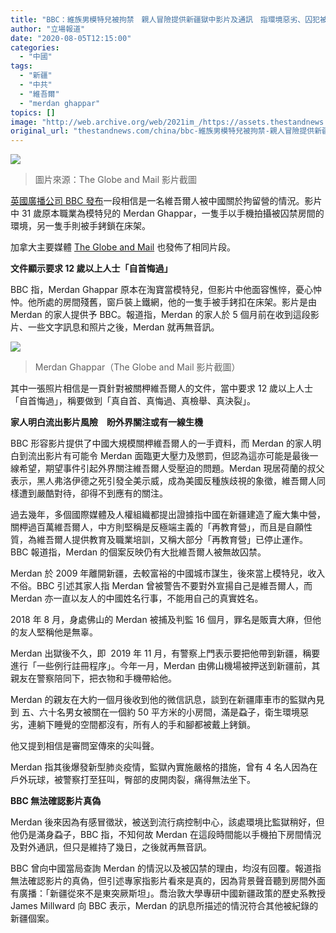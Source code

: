 ```yaml
---
title: "BBC：維族男模特兒被拘禁　親人冒險提供新疆獄中影片及通訊　指環境惡劣、囚犯被毆"
author: "立場報道"
date: "2020-08-05T12:15:00"
categories:
  - "中國"
tags:
  - "新疆"
  - "中共"
  - "維吾爾"
  - "merdan ghappar"
topics: []
image: "http://web.archive.org/web/2021im_/https://assets.thestandnews.com/media/photos/Untitled-23-13_vIphI_Lg8FsrT.png"
original_url: "thestandnews.com/china/bbc-維族男模特兒被拘禁-親人冒險提供新疆獄中影片及通訊-指環境惡劣-囚犯被毆"
---
```

![](http://web.archive.org/web/2021im_/https://assets.thestandnews.com/media/photos/Untitled-23-13_vIphI_Lg8FsrT.png)
> 圖片來源：The Globe and Mail 影片截圖

[英國廣播公司 BBC 發布](http://web.archive.org/web/20211229112427/https://www.bbc.com/news/world-asia-china-53650246)一段相信是一名維吾爾人被中國關於拘留營的情況。影片中 31 歲原本職業為模特兒的 Merdan Ghappar，一隻手以手機拍攝被囚禁房間的環境，另一隻手則被手銬鎖在床架。

加拿大主要媒體 [The Globe and Mail](http://web.archive.org/web/20211229112427/https://www.theglobeandmail.com/world/article-inside-a-uyghurs-quarantine-room-video-shows-shackles-filthy/) 也發佈了相同片段。

**文件顯示要求 12 歲以上人士「自首悔過」**

BBC 指，Merdan Ghappar 原本在淘寶當模特兒，但影片中他面容憔悴，憂心忡忡。他所處的房間殘舊，窗戶裝上鐵網，他的一隻手被手銬扣在床架。影片是由 Merdan 的家人提供予 BBC。報道指，Merdan 的家人於 5 個月前在收到這段影片、一些文字訊息和照片之後，Merdan 就再無音訊。

![](http://web.archive.org/web/2021im_/https://assets.thestandnews.com/media/photos/U4_RPosq_gXWnPmF.png)
> Merdan Ghappar（The Globe and Mail 影片截圖）

其中一張照片相信是一頁針對被關柙維吾爾人的文件，當中要求 12 歲以上人士「自首悔過」，稱要做到「真自首、真悔過、真檢舉、真決裂」。

**家人明白流出影片風險　盼外界關注或有一線生機**

BBC 形容影片提供了中國大規模關柙維吾爾人的一手資料，而 Merdan 的家人明白到流出影片有可能令 Merdan 面臨更大壓力及懲罰，但認為這亦可能是最後一線希望，期望事件引起外界關注維吾爾人受壓迫的問題。Merdan 現居荷蘭的叔父表示，黑人弗洛伊德之死引發全美示威，成為美國反種族歧視的象徵，維吾爾人同樣遭到嚴酷對待，卻得不到應有的關注。

過去幾年，多個國際媒體及人權組織都提出證據指中國在新疆建造了龐大集中營，關柙過百萬維吾爾人，中方則堅稱是反極端主義的「再教育營」，而且是自願性質，為維吾爾人提供教育及職業培訓，又稱大部分「再教育營」已停止運作。BBC 報道指，Merdan 的個案反映仍有大批維吾爾人被無故囚禁。

Merdan 於 2009 年離開新疆，去較富裕的中國城市謀生，後來當上模特兒，收入不俗。BBC 引述其家人指 Merdan 曾被警告不要對外宣揚自己是維吾爾人，而 Merdan 亦一直以友人的中國姓名行事，不能用自己的真實姓名。

2018 年 8 月，身處佛山的 Merdan 被捕及判監 16 個月，罪名是販賣大麻，但他的友人堅稱他是無辜。

Merdan 出獄後不久，即  2019 年 11 月，有警察上門表示要把他帶到新疆，稱要進行「一些例行註冊程序」。今年一月，Merdan 由佛山機場被押送到新疆前，其親友在警察陪同下，把衣物和手機帶給他。

Merdan 的親友在大約一個月後收到他的微信訊息，談到在新疆庫車市的監獄內見到 五、六十名男女被關在一個約 50 平方米的小房間，滿是蝨子，衛生環境惡劣，連躺下睡覺的空間都沒有，所有人的手和腳都被戴上銬鎖。

他又提到相信是審問室傳來的尖叫聲。

Merdan 指其後爆發新型肺炎疫情，監獄內實施嚴格的措施，曾有 4 名人因為在戶外玩球，被警察打至狂叫，臀部的皮開肉裂，痛得無法坐下。

**BBC 無法確認影片真偽**

Merdan 後來因為有感冒徵狀，被送到流行病控制中心，該處環境比監獄稍好，但他仍是滿身蝨子，BBC 指，不知何故 Merdan 在這段時間能以手機拍下房間情況及對外通訊，但只是維持了幾日，之後就再無音訊。

BBC 曾向中國當局查詢 Merdan 的情況以及被囚禁的理由，均沒有回覆。報道指無法確認影片的真偽，但引述專家指影片看來是真的，因為背景聲音聽到房間外面有廣播：「新疆從來不是東突厥斯坦」。喬治敦大學專研中國新疆政策的歷史系教授 James Millward 向 BBC 表示，Merdan 的訊息所描述的情況符合其他被紀錄的新疆個案。